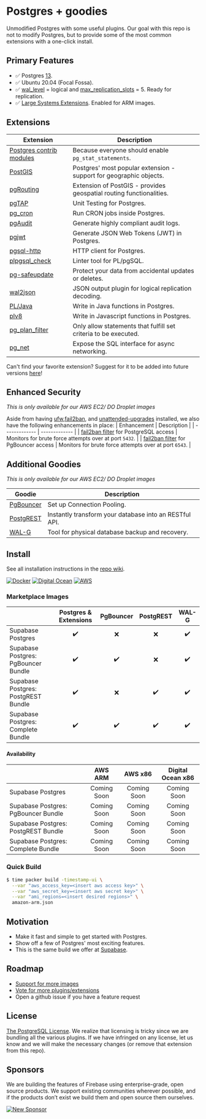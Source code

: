 # Postgres + goodies

Unmodified Postgres with some useful plugins. Our goal with this repo is not to modify Postgres, but to provide some of the most common extensions with a one-click install.

## Primary Features
- ✅ Postgres [13](https://www.postgresql.org/about/news/postgresql-13-released-2077/).
- ✅ Ubuntu 20.04 (Focal Fossa).
- ✅ [wal_level](https://www.postgresql.org/docs/current/runtime-config-wal.html) = logical and [max_replication_slots](https://www.postgresql.org/docs/current/runtime-config-replication.html) = 5. Ready for replication.
- ✅ [Large Systems Extensions](https://github.com/aws/aws-graviton-getting-started#building-for-graviton-and-graviton2). Enabled for ARM images.

## Extensions 
| Extension | Description |
| ------------- | ------------- |
| [Postgres contrib modules](https://www.postgresql.org/docs/current/contrib.html) | Because everyone should enable `pg_stat_statements`. |
| [PostGIS](https://postgis.net/) | Postgres' most popular extension - support for geographic objects. |
| [pgRouting](https://pgrouting.org/) | Extension of PostGIS - provides geospatial routing functionalities. |
| [pgTAP](https://pgtap.org/) | Unit Testing for Postgres. |
| [pg_cron](https://github.com/citusdata/pg_cron) | Run CRON jobs inside Postgres. |
| [pgAudit](https://www.pgaudit.org/) | Generate highly compliant audit logs. |
| [pgjwt](https://github.com/michelp/pgjwt) | Generate JSON Web Tokens (JWT) in Postgres. |
| [pgsql-http](https://github.com/pramsey/pgsql-http) | HTTP client for Postgres. |
| [plpgsql_check](https://github.com/okbob/plpgsql_check) | Linter tool for PL/pgSQL. |
| [pg-safeupdate](https://github.com/eradman/pg-safeupdate) | Protect your data from accidental updates or deletes. |
| [wal2json](https://github.com/eulerto/wal2json) | JSON output plugin for logical replication decoding. |
| [PL/Java](https://github.com/tada/pljava) | Write in Java functions in Postgres. |
| [plv8](https://github.com/plv8/plv8) | Write in Javascript functions in Postgres. |
| [pg_plan_filter](https://github.com/pgexperts/pg_plan_filter) | Only allow statements that fulfill set criteria to be executed. |
| [pg_net](https://github.com/supabase/pg_net) | Expose the SQL interface for async networking. |

Can't find your favorite extension? Suggest for it to be added into future versions [here](https://github.com/supabase/supabase/discussions/679)!

## Enhanced Security
*This is only available for our AWS EC2/ DO Droplet images*

Aside from having [ufw](https://help.ubuntu.com/community/UFW),[fail2ban](https://www.fail2ban.org/wiki/index.php/Main_Page), and [unattended-upgrades](https://wiki.debian.org/UnattendedUpgrades) installed, we also have the following enhancements in place: 
| Enhancement | Description |
| ------------- | ------------- |
| [fail2ban filter](https://github.com/supabase/postgres/blob/develop/ansible/files/fail2ban_config/filter-postgresql.conf.j2) for PostgreSQL access | Monitors for brute force attempts over at port `5432`. |
| [fail2ban filter](https://github.com/supabase/postgres/blob/develop/ansible/files/fail2ban_config/filter-pgbouncer.conf.j2) for PgBouncer access | Monitors for brute force attempts over at port `6543`. |

## Additional Goodies
*This is only available for our AWS EC2/ DO Droplet images*

| Goodie | Description |
| ------------- | ------------- |
| [PgBouncer](https://www.pgbouncer.org/) | Set up Connection Pooling. |
| [PostgREST](https://postgrest.org/en/stable/) | Instantly transform your database into an RESTful API. |
| [WAL-G](https://github.com/wal-g/wal-g#wal-g) | Tool for physical database backup and recovery. |

## Install

See all installation instructions in the [repo wiki](https://github.com/supabase/postgres/wiki).

[![Docker](https://github.com/supabase/postgres/blob/master/docs/img/docker.png)](https://github.com/supabase/postgres/wiki/Docker)
[![Digital Ocean](https://github.com/supabase/postgres/blob/master/docs/img/digital-ocean.png)](https://github.com/supabase/postgres/wiki/Digital-Ocean)
[![AWS](https://github.com/supabase/postgres/blob/master/docs/img/aws.png)](https://github.com/supabase/postgres/wiki/AWS-EC2)

### Marketplace Images
|   | Postgres & Extensions | PgBouncer | PostgREST | WAL-G |
|---|:---:|:---:|:---:|:---:|
| Supabase Postgres |  ✔️   | ❌    | ❌   |  ✔️   |
| Supabase Postgres: PgBouncer Bundle  |  ✔️   |  ✔️  | ❌    |   ✔️ |
| Supabase Postgres: PostgREST Bundle |  ✔️   |  ❌  |  ✔️   |   ✔️ |
| Supabase Postgres: Complete Bundle |  ✔️  |  ✔️   | ✔️   | ✔️   |

#### Availability
|   | AWS ARM | AWS x86 | Digital Ocean x86 |
|---|:---:|:---:|:---:|
| Supabase Postgres | Coming Soon | Coming Soon | Coming Soon |
| Supabase Postgres: PgBouncer Bundle  | Coming Soon | Coming Soon | Coming Soon |
| Supabase Postgres: PostgREST Bundle | Coming Soon | Coming Soon | Coming Soon |
| Supabase Postgres: Complete Bundle | Coming Soon | Coming Soon | Coming Soon |

### Quick Build

```bash
$ time packer build -timestamp-ui \
  --var "aws_access_key=<insert aws access key>" \
  --var "aws_secret_key=<insert aws secret key>" \
  --var "ami_regions=<insert desired regions>" \
  amazon-arm.json
```

## Motivation

- Make it fast and simple to get started with Postgres.
- Show off a few of Postgres' most exciting features.
- This is the same build we offer at [Supabase](https://supabase.io).

## Roadmap

- [Support for more images](https://github.com/supabase/postgres/issues/4)
- [Vote for more plugins/extensions](https://github.com/supabase/postgres/issues/5)
- Open a github issue if you have a feature request

## License

[The PostgreSQL License](https://opensource.org/licenses/postgresql). We realize that licensing is tricky since we are bundling all the various plugins. If we have infringed on any license, let us know and we will make the necessary changes (or remove that extension from this repo).

## Sponsors

We are building the features of Firebase using enterprise-grade, open source products. We support existing communities wherever possible, and if the products don’t exist we build them and open source them ourselves.

[![New Sponsor](https://user-images.githubusercontent.com/10214025/90518111-e74bbb00-e198-11ea-8f88-c9e3c1aa4b5b.png)](https://github.com/sponsors/supabase)

